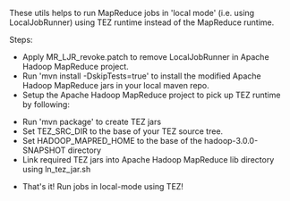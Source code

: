 These utils helps to run MapReduce jobs in 'local mode' (i.e. using LocalJobRunner) using TEZ runtime instead of the MapReduce runtime.

Steps:
*   Apply MR_LJR_revoke.patch to remove LocalJobRunner in Apache Hadoop MapReduce project.
*   Run 'mvn install -DskipTests=true' to install the modified Apache Hadoop MapReduce jars in your local maven repo.
*   Setup the Apache Hadoop MapReduce project to pick up TEZ runtime by following:  
   - Run 'mvn package' to create TEZ jars
   - Set TEZ_SRC_DIR to the base of your TEZ source tree.
   - Set HADOOP_MAPRED_HOME to the base of the hadoop-3.0.0-SNAPSHOT directory
   - Link required TEZ jars into Apache Hadoop MapReduce lib directory using ln_tez_jar.sh
*   That's it! Run jobs in local-mode using TEZ!
